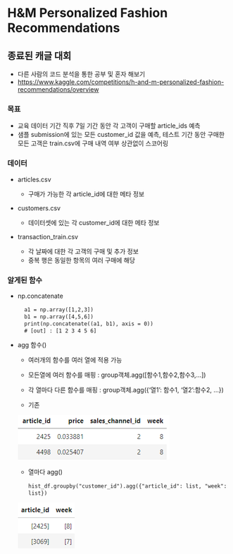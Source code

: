# H&M Personalized Fashion Recommendations

## 종료된 캐글 대회
- 다른 사람의 코드 분석을 통한 공부 및 혼자 해보기
- https://www.kaggle.com/competitions/h-and-m-personalized-fashion-recommendations/overview

### 목표
- 교육 데이터 기간 직후 7일 기간 동안 각 고객이 구매할 article_ids 예측
- 샘플 submission에 있는 모든 customer_id 값을 예측, 테스트 기간 동안 구매한 모든 고객은 train.csv에 구매 내역 여부 상관없이 스코어링

### 데이터
- articles.csv
    - 구매가 가능한 각 article_id에 대한 메타 정보

- customers.csv
    - 데이터셋에 있는 각 customer_id에 대한 메타 정보

- transaction_train.csv
    - 각 날짜에 대한 각 고객의 구매 및 추가 정보
    - 중복 행은 동일한 항목의 여러 구매에 해당

### 알게된 함수
- np.concatenate


        a1 = np.array([1,2,3])
        b1 = np.array([4,5,6])
        print(np.concatenate((a1, b1), axis = 0))
        # [out] : [1 2 3 4 5 6]


- agg 함수()
  - 여러개의 함수를 여러 열에 적용 가능
  - 모든열에 여러 함수를 매핑 : group객체.agg([함수1,함수2,함수3,…])
  - 각 열마다 다른 함수를 매핑 : group객체.agg({‘열1’: 함수1, ‘열2’:함수2, …})

  - 기존

  ![img.png](img/img.png)


  - 열마다 agg()


        hist_df.groupby("customer_id").agg({"article_id": list, "week": list})

  

  ![img_1.png](img/img_1.png)
   

